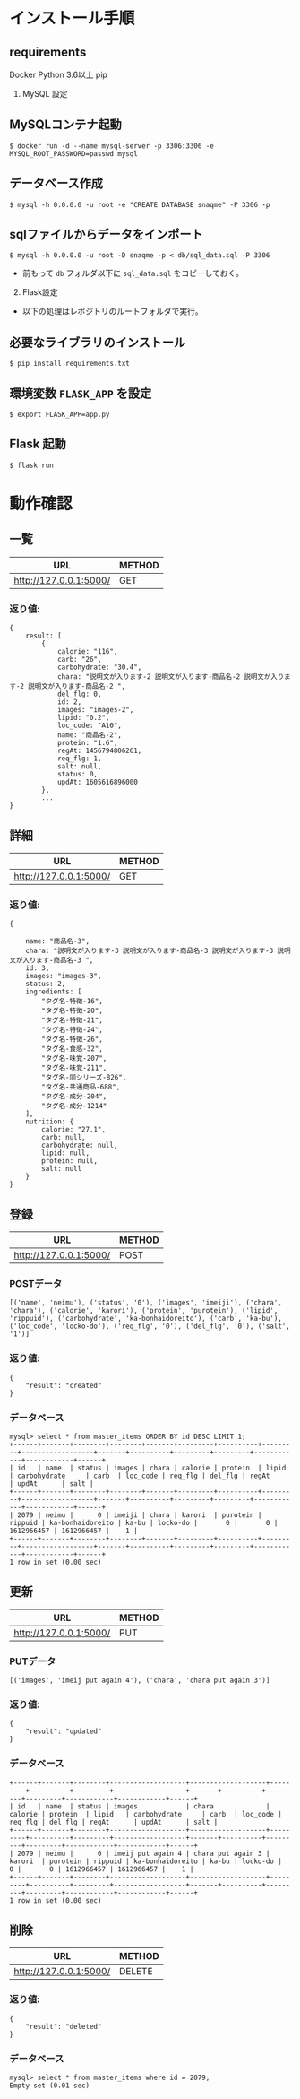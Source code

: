 #  インストール手順
## requirements
Docker
Python 3.6以上
pip

1. MySQL 設定
## MySQLコンテナ起動
```
$ docker run -d --name mysql-server -p 3306:3306 -e MYSQL_ROOT_PASSWORD=passwd mysql
```

## データベース作成
```
$ mysql -h 0.0.0.0 -u root -e "CREATE DATABASE snaqme" -P 3306 -p
```

## sqlファイルからデータをインポート
```
$ mysql -h 0.0.0.0 -u root -D snaqme -p < db/sql_data.sql -P 3306
```
* 前もって `db` フォルダ以下に `sql_data.sql` をコピーしておく。

2. Flask設定 
* 以下の処理はレポジトリのルートフォルダで実行。
## 必要なライブラリのインストール
```
$ pip install requirements.txt 
```

## 環境変数 `FLASK_APP` を設定
```
$ export FLASK_APP=app.py
```

## Flask 起動
```
$ flask run
```

# 動作確認
## 一覧
|URL|METHOD|
|---|------|
|http://127.0.0.1:5000/|GET|

### 返り値:
```
{
    result: [
        {
            calorie: "116",
            carb: "26",
            carbohydrate: "30.4",
            chara: "説明文が入ります-2 説明文が入ります-商品名-2 説明文が入ります-2 説明文が入ります-商品名-2 ",
            del_flg: 0,
            id: 2,
            images: "images-2",
            lipid: "0.2",
            loc_code: "A10",
            name: "商品名-2",
            protein: "1.6",
            regAt: 1456794806261,
            req_flg: 1,
            salt: null,
            status: 0,
            updAt: 1605616896000
        },
        ...
}
```

## 詳細
|URL|METHOD|
|---|------|
|http://127.0.0.1:5000/<ID>|GET|

### 返り値:
```
{
    
    name: "商品名-3",   
    chara: "説明文が入ります-3 説明文が入ります-商品名-3 説明文が入ります-3 説明文が入ります-商品名-3 ",
    id: 3,
    images: "images-3",
    status: 2,
    ingredients: [
        "タグ名-特徴-16",
        "タグ名-特徴-20",
        "タグ名-特徴-21",
        "タグ名-特徴-24",
        "タグ名-特徴-26",
        "タグ名-食感-32",
        "タグ名-味覚-207",
        "タグ名-味覚-211",
        "タグ名-同シリーズ-826",
        "タグ名-共通商品-688",
        "タグ名-成分-204",
        "タグ名-成分-1214"
    ],
    nutrition: {
        calorie: "27.1",
        carb: null,
        carbohydrate: null,
        lipid: null,
        protein: null,
        salt: null
    }
}
```

## 登録
|URL|METHOD|
|---|------|
|http://127.0.0.1:5000/|POST|

### POSTデータ
```
[('name', 'neimu'), ('status', '0'), ('images', 'imeiji'), ('chara', 'chara'), ('calorie', 'karori'), ('protein', 'purotein'), ('lipid', 'rippuid'), ('carbohydrate', 'ka-bonhaidoreito'), ('carb', 'ka-bu'), ('loc_code', 'locko-do'), ('req_flg', '0'), ('del_flg', '0'), ('salt', '1')]
```

### 返り値:
```
{
    "result": "created"
}
```

### データベース
```
mysql> select * from master_items ORDER BY id DESC LIMIT 1;
+------+-------+--------+--------+-------+---------+----------+---------+------------------+-------+----------+---------+---------+------------+------------+------+
| id   | name  | status | images | chara | calorie | protein  | lipid   | carbohydrate     | carb  | loc_code | req_flg | del_flg | regAt      | updAt      | salt |
+------+-------+--------+--------+-------+---------+----------+---------+------------------+-------+----------+---------+---------+------------+------------+------+
| 2079 | neimu |      0 | imeiji | chara | karori  | purotein | rippuid | ka-bonhaidoreito | ka-bu | locko-do |       0 |       0 | 1612966457 | 1612966457 |    1 |
+------+-------+--------+--------+-------+---------+----------+---------+------------------+-------+----------+---------+---------+------------+------------+------+
1 row in set (0.00 sec)
```

## 更新
|URL|METHOD|
|---|------|
|http://127.0.0.1:5000/<ID>|PUT|

### PUTデータ
```
[('images', 'imeij put again 4'), ('chara', 'chara put again 3')]
```

### 返り値:
```
{
    "result": "updated"
}
```

### データベース
```mysql> select * from master_items where id = 2079;
+------+-------+--------+-------------------+-------------------+---------+----------+---------+------------------+-------+----------+---------+---------+------------+------------+------+
| id   | name  | status | images            | chara             | calorie | protein  | lipid   | carbohydrate     | carb  | loc_code | req_flg | del_flg | regAt      | updAt      | salt |
+------+-------+--------+-------------------+-------------------+---------+----------+---------+------------------+-------+----------+---------+---------+------------+------------+------+
| 2079 | neimu |      0 | imeij put again 4 | chara put again 3 | karori  | purotein | rippuid | ka-bonhaidoreito | ka-bu | locko-do |       0 |       0 | 1612966457 | 1612966457 |    1 |
+------+-------+--------+-------------------+-------------------+---------+----------+---------+------------------+-------+----------+---------+---------+------------+------------+------+
1 row in set (0.00 sec)
```



## 削除
|URL|METHOD|
|---|------|
|http://127.0.0.1:5000/<ID>|DELETE|

### 返り値:
```
{
    "result": "deleted"
}
```

###  データベース
```
mysql> select * from master_items where id = 2079;
Empty set (0.01 sec)
```
